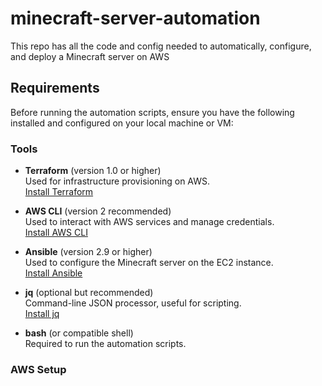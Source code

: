 # minecraft-server-automation
This repo has all the code and config needed to automatically, configure, and deploy a Minecraft server on AWS

## Requirements

Before running the automation scripts, ensure you have the following installed and configured on your local machine or VM:

### Tools

- **Terraform** (version 1.0 or higher)  
  Used for infrastructure provisioning on AWS.  
  [Install Terraform](https://learn.hashicorp.com/tutorials/terraform/install-cli)

- **AWS CLI** (version 2 recommended)  
  Used to interact with AWS services and manage credentials.  
  [Install AWS CLI](https://docs.aws.amazon.com/cli/latest/userguide/install-cliv2.html)

- **Ansible** (version 2.9 or higher)  
  Used to configure the Minecraft server on the EC2 instance.  
  [Install Ansible](https://docs.ansible.com/ansible/latest/installation_guide/intro_installation.html)

- **jq** (optional but recommended)  
  Command-line JSON processor, useful for scripting.  
  [Install jq](https://stedolan.github.io/jq/download/)

- **bash** (or compatible shell)  
  Required to run the automation scripts.

### AWS Setup
